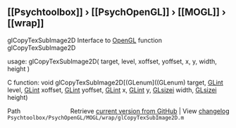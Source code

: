 ## [[Psychtoolbox]] &#8250; [[PsychOpenGL]] &#8250; [[MOGL]] &#8250; [[wrap]]

glCopyTexSubImage2D  Interface to [OpenGL](OpenGL) function glCopyTexSubImage2D  
  
usage:  glCopyTexSubImage2D( target, level, xoffset, yoffset, x, y, width, height )  
  
C function:  void glCopyTexSubImage2D[(GLenum]((GLenum) target, [GLint](GLint) level, [GLint](GLint) xoffset, [GLint](GLint) yoffset, [GLint](GLint) x, [GLint](GLint) y, [GLsizei](GLsizei) width, [GLsizei](GLsizei) height)  




<div class="code_header" style="text-align:right;">
  <span style="float:left;">Path&nbsp;&nbsp;</span> <span class="counter">Retrieve <a href=
  "https://raw.github.com/Psychtoolbox-3/Psychtoolbox-3/beta/Psychtoolbox/PsychOpenGL/MOGL/wrap/glCopyTexSubImage2D.m">current version from GitHub</a> | View <a href=
  "https://github.com/Psychtoolbox-3/Psychtoolbox-3/commits/beta/Psychtoolbox/PsychOpenGL/MOGL/wrap/glCopyTexSubImage2D.m">changelog</a></span>
</div>
<div class="code">
  <code>Psychtoolbox/PsychOpenGL/MOGL/wrap/glCopyTexSubImage2D.m</code>
</div>

